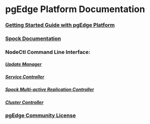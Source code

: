 # pgEdge Platform Documentation


### [Getting Started Guide with pgEdge Platform](cli/GETTING-STARTED.md)

### [Spock Documentation](SPOCK-README.md)

### NodeCtl Command Line Interface:
##### [Update Manager](cli/UM-README.md)
##### [Service Controller](cli/SERVICE-README.md)
##### [Spock Multi-active Replication Controller](cli/SPOCK-README.md)
##### [Cluster Controller](cli/CLUSTER-README.md)


### [pgEdge Community License](PGEDGE-COMMUNITY-LICENSE.md)


